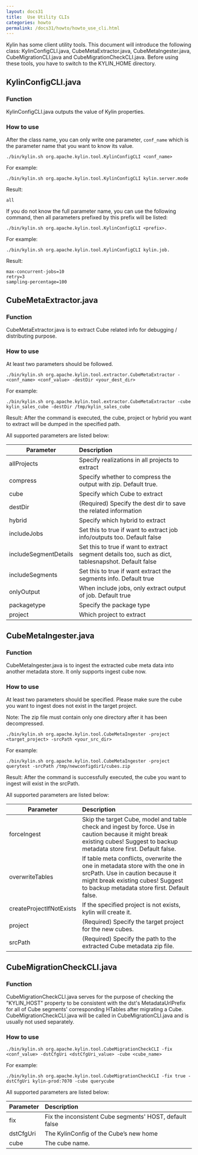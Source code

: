 ```yaml
---
layout: docs31
title:  Use Utility CLIs
categories: howto
permalink: /docs31/howto/howto_use_cli.html
---
```

Kylin has some client utility tools. This document will introduce the following class: KylinConfigCLI.java, CubeMetaExtractor.java, CubeMetaIngester.java, CubeMigrationCLI.java and CubeMigrationCheckCLI.java. Before using these tools, you have to switch to the KYLIN_HOME directory. 

## KylinConfigCLI.java

### Function
KylinConfigCLI.java outputs the value of Kylin properties. 

### How to use 
After the class name, you can only write one parameter, `conf_name` which is the parameter name that you want to know its value.
```shell
./bin/kylin.sh org.apache.kylin.tool.KylinConfigCLI <conf_name>
```
For example: 
```shell
./bin/kylin.sh org.apache.kylin.tool.KylinConfigCLI kylin.server.mode
```
Result:
```shell
all
```

If you do not know the full parameter name, you can use the following command, then all parameters prefixed by this prefix will be listed:
```shell
./bin/kylin.sh org.apache.kylin.tool.KylinConfigCLI <prefix>.
```
For example: 
```shell
./bin/kylin.sh org.apache.kylin.tool.KylinConfigCLI kylin.job.
```
Result:
```shell
max-concurrent-jobs=10
retry=3
sampling-percentage=100
```

## CubeMetaExtractor.java

### Function
CubeMetaExtractor.java is to extract Cube related info for debugging / distributing purpose.  

### How to use
At least two parameters should be followed. 
```shell
./bin/kylin.sh org.apache.kylin.tool.extractor.CubeMetaExtractor -<conf_name> <conf_value> -destDir <your_dest_dir>
```
For example: 
```shell
./bin/kylin.sh org.apache.kylin.tool.extractor.CubeMetaExtractor -cube kylin_sales_cube -destDir /tmp/kylin_sales_cube
```
Result:
After the command is executed, the cube, project or hybrid you want to extract will be dumped in the specified path.

All supported parameters are listed below:  

| Parameter                              | Description                                                                                         |
|----------------------------------------| :-------------------------------------------------------------------------------------------------- |
| allProjects                            | Specify realizations in all projects to extract                                                     |
| compress                               | Specify whether to compress the output with zip. Default true.                                      | 
| cube                                   | Specify which Cube to extract                                                                       |
| destDir                                | (Required) Specify the dest dir to save the related information                                     |
| hybrid                                 | Specify which hybrid to extract                                                                     |
| includeJobs                            | Set this to true if want to extract job info/outputs too. Default false                             |
| includeSegmentDetails                  | Set this to true if want to extract segment details too, such as dict, tablesnapshot. Default false |
| includeSegments                        | Set this to true if want extract the segments info. Default true                                    |
| onlyOutput                             | When include jobs, only extract output of job. Default true                                         |
| packagetype                            | Specify the package type                                                                            |
| project                                | Which project to extract                                                    |


## CubeMetaIngester.java

### Function
CubeMetaIngester.java is to ingest the extracted cube meta data into another metadata store. It only supports ingest cube now. 

### How to use
At least two parameters should be specified. Please make sure the cube you want to ingest does not exist in the target project. 

Note: The zip file must contain only one directory after it has been decompressed.

```shell
./bin/kylin.sh org.apache.kylin.tool.CubeMetaIngester -project <target_project> -srcPath <your_src_dir>
```
For example: 
```shell
./bin/kylin.sh org.apache.kylin.tool.CubeMetaIngester -project querytest -srcPath /tmp/newconfigdir1/cubes.zip
```
Result:
After the command is successfully executed, the cube you want to ingest will exist in the srcPath.

All supported parameters are listed below:

| Parameter                | Description                                                                                                                                                                                        |
|--------------------------| :------------------------------------------------------------------------------------------------------------------------------------------------------------------------------------------------- |
| forceIngest              | Skip the target Cube, model and table check and ingest by force. Use in caution because it might break existing cubes! Suggest to backup metadata store first. Default false.                      |
| overwriteTables          | If table meta conflicts, overwrite the one in metadata store with the one in srcPath. Use in caution because it might break existing cubes! Suggest to backup metadata store first. Default false. |
| createProjectIfNotExists | If the specified project is not exists, kylin will create it.                                                                                                                     |
| project                  | (Required) Specify the target project for the new cubes.                                                                                                                                           |
| srcPath                  | (Required) Specify the path to the extracted Cube metadata zip file.                                                                                                                               |

## CubeMigrationCheckCLI.java

### Function
CubeMigrationCheckCLI.java serves for the purpose of checking the "KYLIN_HOST" property to be consistent with the dst's MetadataUrlPrefix for all of Cube segments' corresponding HTables after migrating a Cube. CubeMigrationCheckCLI.java will be called in CubeMigrationCLI.java and is usually not used separately. 

### How to use
```shell
./bin/kylin.sh org.apache.kylin.tool.CubeMigrationCheckCLI -fix <conf_value> -dstCfgUri <dstCfgUri_value> -cube <cube_name>
```
For example: 
```shell
./bin/kylin.sh org.apache.kylin.tool.CubeMigrationCheckCLI -fix true -dstCfgUri kylin-prod:7070 -cube querycube
```
All supported parameters are listed below:

| Parameter           | Description                                                                   |
| ------------------- | :---------------------------------------------------------------------------- |
| fix                 | Fix the inconsistent Cube segments' HOST, default false                       |
| dstCfgUri           | The KylinConfig of the Cube’s new home                                       |
| cube                | The cube name.                                                     |